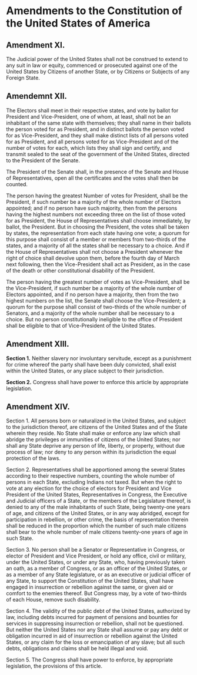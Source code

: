 # Amendments to the Constitution of the United States of America

## Amendment XI.

The Judicial power of the United States shall not be construed to extend to any
suit in law or equity, commenced or prosecuted against one of the United States
by Citizens of another State, or by Citizens or Subjects of any Foreign State.

## Amendemnt XII.

The Electors shall meet in their respective states, and vote by ballot for
President and Vice-President, one of whom, at least, shall not be an inhabitant
of the same state with themselves; they shall name in their ballots the person
voted for as President, and in distinct ballots the person voted for as
Vice-President, and they shall make distinct lists of all persons voted for as
President, and all persons voted for as Vice-President and of the number of
votes for each, which lists they shall sign and certify, and transmit sealed to
the seat of the government of the United States, directed to the President of
the Senate.

The President of the Senate shall, in the presence of the Senate and House of
Representatives, open all the certificates and the votes shall then be counted.

The person having the greatest Number of votes for President, shall be the
President, if such number be a majority of the whole number of Electors
appointed; and if no person have such majority, then from the persons having
the highest numbers not exceeding three on the list of those voted for as
President, the House of Representatives shall choose immediately, by ballot,
the President. But in choosing the President, the votes shall be taken by
states, the representation from each state having one vote; a quorum for this
purpose shall consist of a member or members from two-thirds of the states, and
a majority of all the states shall be necessary to a choice. And if the House
of Representatives shall not choose a President whenever the right of choice
shall devolve upon them, before the fourth day of March next following, then
the Vice-President shall act as President, as in the case of the death or other
constitutional disability of the President.

The person having the greatest number of votes as Vice-President, shall be the
Vice-President, if such number be a majority of the whole number of Electors
appointed, and if no person have a majority, then from the two highest numbers
on the list, the Senate shall choose the Vice-President; a quorum for the
purpose shall consist of two-thirds of the whole number of Senators, and a
majority of the whole number shall be necessary to a choice. But no person
constitutionally ineligible to the office of President shall be eligible to
that of Vice-President of the United States.

## Amendment XIII.

**Section 1.** Neither slavery nor involuntary servitude, except as a
punishment for crime whereof the party shall have been duly convicted, shall
exist within the United States, or any place subject to their jurisdiction.

**Section 2.** Congress shall have power to enforce this article by appropriate
legislation.

## Amendment XIV.

Section 1. All persons born or naturalized in the United States, and subject to
the jurisdiction thereof, are citizens of the United States and of the State
wherein they reside. No State shall make or enforce any law which shall abridge
the privileges or immunities of citizens of the United States; nor shall any
State deprive any person of life, liberty, or property, without due process of
law; nor deny to any person within its jurisdiction the equal protection of the
laws.

Section 2. Representatives shall be apportioned among the several States
according to their respective numbers, counting the whole number of persons in
each State, excluding Indians not taxed. But when the right to vote at any
election for the choice of electors for President and Vice President of the
United States, Representatives in Congress, the Executive and Judicial officers
of a State, or the members of the Legislature thereof, is denied to any of the
male inhabitants of such State, being twenty-one years of age, and citizens of
the United States, or in any way abridged, except for participation in
rebellion, or other crime, the basis of representation therein shall be reduced
in the proportion which the number of such male citizens shall bear to the
whole number of male citizens twenty-one years of age in such State.

Section 3. No person shall be a Senator or Representative in Congress, or
elector of President and Vice President, or hold any office, civil or military,
under the United States, or under any State, who, having previously taken an
oath, as a member of Congress, or as an officer of the United States, or as a
member of any State legislature, or as an executive or judicial officer of any
State, to support the Constitution of the United States, shall have engaged in
insurrection or rebellion against the same, or given aid or comfort to the
enemies thereof. But Congress may, by a vote of two-thirds of each House,
remove such disability.

Section 4. The validity of the public debt of the United States, authorized by
law, including debts incurred for payment of pensions and bounties for services
in suppressing insurrection or rebellion, shall not be questioned. But neither
the United States nor any State shall assume or pay any debt or obligation
incurred in aid of insurrection or rebellion against the United States, or any
claim for the loss or emancipation of any slave; but all such debts,
obligations and claims shall be held illegal and void.

Section 5. The Congress shall have power to enforce, by appropriate
legislation, the provisions of this article.
